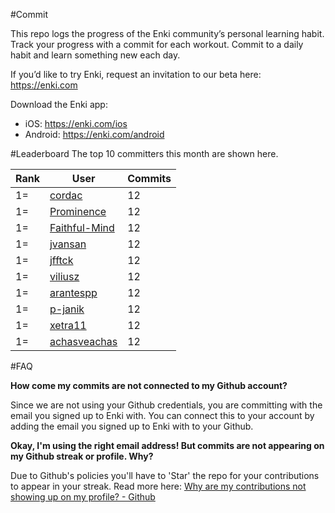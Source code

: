 #Commit

This repo logs the progress of the Enki community’s personal learning habit. Track your progress with a commit for each workout. Commit to a daily habit and learn something new each day.

If you’d like to try Enki, request an invitation to our beta here: https://enki.com

Download the Enki app: 
 - iOS: https://enki.com/ios
 - Android: https://enki.com/android

#Leaderboard
The top 10 committers this month are shown here.

| Rank | User | Commits |
|------|------|---------|
|1=|[cordac](https://github.com/cordac)|12|
|1=|[Prominence](https://github.com/Prominence)|12|
|1=|[Faithful-Mind](https://github.com/Faithful-Mind)|12|
|1=|[jvansan](https://github.com/jvansan)|12|
|1=|[jfftck](https://github.com/jfftck)|12|
|1=|[viliusz](https://github.com/viliusz)|12|
|1=|[arantespp](https://github.com/arantespp)|12|
|1=|[p-janik](https://github.com/p-janik)|12|
|1=|[xetra11](https://github.com/xetra11)|12|
|1=|[achasveachas](https://github.com/achasveachas)|12|

#FAQ

**How come my commits are not connected to my Github account?**

Since we are not using your Github credentials, you are committing with the email you signed up to Enki with. You can connect this to your account by adding the email you signed up to Enki with to your Github.

**Okay, I'm using the right email address! But commits are not appearing on my Github streak or profile. Why?**

Due to Github's policies you'll have to 'Star' the repo for your contributions to appear in your streak. Read more here: [Why are my contributions not showing up on my profile? - Github](https://help.github.com/articles/why-are-my-contributions-not-showing-up-on-my-profile/)
